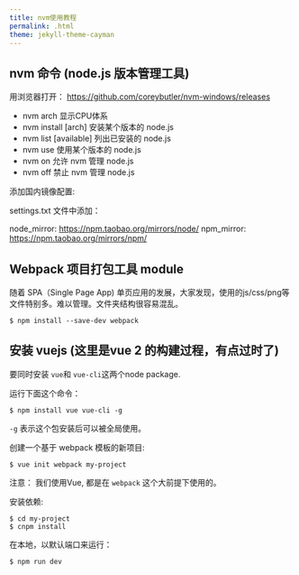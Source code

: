 ```yaml
---
title: nvm使用教程
permalink: .html
theme: jekyll-theme-cayman
---
```


## nvm 命令  (node.js 版本管理工具)

用浏览器打开：  https://github.com/coreybutler/nvm-windows/releases

- nvm arch  显示CPU体系
- nvm install <version> [arch]  安装某个版本的 node.js
- nvm list [available] 列出已安装的 node.js
- nvm use <version>  使用某个版本的 node.js
- nvm on  允许 nvm 管理 node.js
- nvm off 禁止 nvm 管理 node.js

添加国内镜像配置: 

settings.txt 文件中添加：

node_mirror: https://npm.taobao.org/mirrors/node/
npm_mirror: https://npm.taobao.org/mirrors/npm/

## Webpack 项目打包工具 module

随着 SPA（Single Page App) 单页应用的发展，大家发现，使用的js/css/png等文件特别多。难以管理。文件夹结构很容易混乱。

```
$ npm install --save-dev webpack
```
## 安装 vuejs  (这里是vue 2 的构建过程，有点过时了)


要同时安装 `vue`和 `vue-cli`这两个node package.

运行下面这个命令：

```
$ npm install vue vue-cli -g
```

`-g` 表示这个包安装后可以被全局使用。 


创建一个基于 webpack 模板的新项目:

```
$ vue init webpack my-project
```

注意： 我们使用Vue, 都是在 `webpack` 这个大前提下使用的。

安装依赖:

```
$ cd my-project
$ cnpm install
```

在本地，以默认端口来运行：

```
$ npm run dev
```



## 

